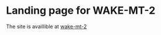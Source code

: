 # Landing page for WAKE-MT-2
The site is availlible at [wake-mt-2](https://gatsbystarterdefault48418.gatsbyjs.io/)
